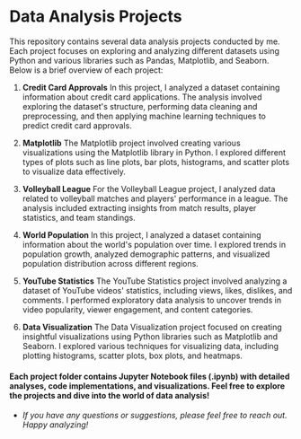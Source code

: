 # Data Analysis Projects
This repository contains several data analysis projects conducted by me. Each project focuses on exploring and analyzing different datasets using Python and various libraries such as Pandas, Matplotlib, and Seaborn. Below is a brief overview of each project:

1. **Credit Card Approvals**
In this project, I analyzed a dataset containing information about credit card applications. The analysis involved exploring the dataset's structure, performing data cleaning and preprocessing, and then applying machine learning techniques to predict credit card approvals.

2. **Matplotlib**
The Matplotlib project involved creating various visualizations using the Matplotlib library in Python. I explored different types of plots such as line plots, bar plots, histograms, and scatter plots to visualize data effectively.

3. **Volleyball League**
For the Volleyball League project, I analyzed data related to volleyball matches and players' performance in a league. The analysis included extracting insights from match results, player statistics, and team standings.

4. **World Population**
In this project, I analyzed a dataset containing information about the world's population over time. I explored trends in population growth, analyzed demographic patterns, and visualized population distribution across different regions.

5. **YouTube Statistics**
The YouTube Statistics project involved analyzing a dataset of YouTube videos' statistics, including views, likes, dislikes, and comments. I performed exploratory data analysis to uncover trends in video popularity, viewer engagement, and content categories.

6. **Data Visualization**
The Data Visualization project focused on creating insightful visualizations using Python libraries such as Matplotlib and Seaborn. I explored various techniques for visualizing data, including plotting histograms, scatter plots, box plots, and heatmaps.

#### Each project folder contains Jupyter Notebook files (.ipynb) with detailed analyses, code implementations, and visualizations. Feel free to explore the projects and dive into the world of data analysis!

- *If you have any questions or suggestions, please feel free to reach out. Happy analyzing!*






